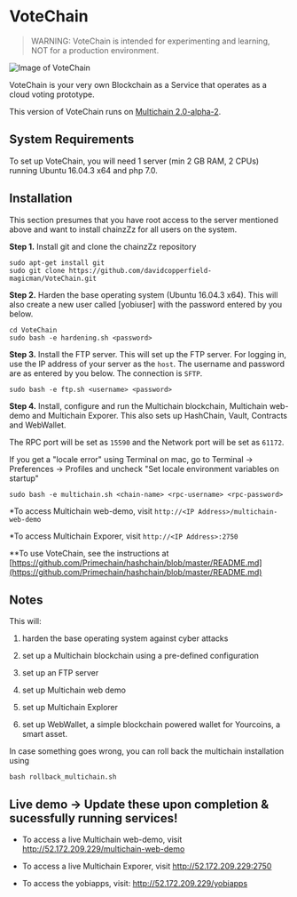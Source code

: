 ﻿VoteChain
==========

> WARNING: VoteChain is intended for experimenting and learning, NOT for a production environment.

![Image of VoteChain](http://)

VoteChain is your very own Blockchain as a Service that operates as a cloud voting prototype.
 
This version of VoteChain runs on [Multichain 2.0-alpha-2](https://github.com/MultiChain).




System Requirements
-------------------

To set up VoteChain, you will need 1 server (min 2 GB RAM, 2 CPUs) 
running Ubuntu 16.04.3 x64 and php 7.0. 


Installation
------------

This section presumes that you have root access to the server mentioned above and want to install chainzZz for all users on the system.

**Step 1.** Install git and clone the chainzZz repository

    sudo apt-get install git
    sudo git clone https://github.com/davidcopperfield-magicman/VoteChain.git

**Step 2.** Harden the base operating system (Ubuntu 16.04.3 x64). This will also create a new user called [yobiuser] with the password entered by you below.

    cd VoteChain
    sudo bash -e hardening.sh <password>

**Step 3.** Install the FTP server. This will set up the FTP server. For logging in, use the IP address of your server as the `host`. The username and password are as entered by you below. The connection is `SFTP`.

    sudo bash -e ftp.sh <username> <password>


**Step 4.** Install, configure and run the Multichain blockchain, Multichain web-demo and Multichain Exporer. 
This also sets up HashChain, Vault, Contracts and WebWallet. 

The RPC port will be set as `15590` and the Network port will be set as `61172`. 

If you get a "locale error" using Terminal on mac, go to Terminal -> Preferences -> Profiles and uncheck "Set locale environment variables on startup"

    sudo bash -e multichain.sh <chain-name> <rpc-username> <rpc-password>
		
*To access Multichain web-demo, visit `http://<IP Address>/multichain-web-demo`

*To access Multichain Exporer, visit `http://<IP Address>:2750`

**To use VoteChain, see the instructions at [https://github.com/Primechain/hashchain/blob/master/README.md](https://github.com/Primechain/hashchain/blob/master/README.md)



Notes
-----

This will:
1. harden the base operating system against cyber attacks

2. set up a Multichain blockchain using a pre-defined configuration

3. set up an FTP server

4. set up Multichain web demo

5. set up Multichain Explorer

9. set up WebWallet, a simple blockchain powered wallet for Yourcoins, a smart asset.

In case something goes wrong, you can roll back the multichain installation using

    bash rollback_multichain.sh 



Live demo → Update these upon completion & sucessfully running services!
---------
* To access a live Multichain web-demo, visit http://52.172.209.229/multichain-web-demo

* To access a live Multichain Exporer, visit http://52.172.209.229:2750

* To access the yobiapps, visit: http://52.172.209.229/yobiapps

